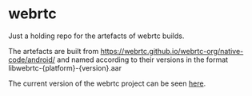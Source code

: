 # webrtc
Just a holding repo for the artefacts of webrtc builds.

The artefacts are built from https://webrtc.github.io/webrtc-org/native-code/android/ and named according to their versions in the format
libwebrtc-{platform}-{version}.aar

The current version of the webrtc project can be seen [here](https://webrtc.googlesource.com/src/+/refs/heads/main/call/version.cc#16).
